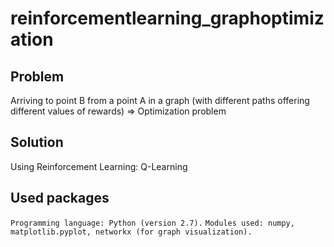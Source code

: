 # reinforcementlearning_graphoptimization

## Problem
Arriving to point B from a point A in a graph (with different paths offering different values of rewards) 
=> Optimization problem

## Solution
Using Reinforcement Learning: Q-Learning

## Used packages
```Programming language: Python (version 2.7).```
```Modules used: numpy, matplotlib.pyplot, networkx (for graph visualization).```
